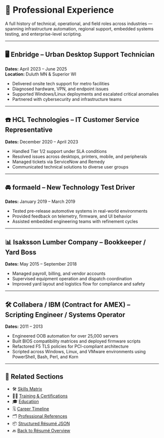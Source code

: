 # 💼 Professional Experience

A full history of technical, operational, and field roles across industries — spanning infrastructure automation, regional support, embedded systems testing, and enterprise-level scripting.

---

## 🖥️ Enbridge – Urban Desktop Support Technician  
**Dates:** April 2023 – June 2025  
**Location:** Duluth MN & Superior WI  
- Delivered onsite tech support for metro facilities  
- Diagnosed hardware, VPN, and endpoint issues  
- Supported Windows/Linux deployments and escalated critical anomalies  
- Partnered with cybersecurity and infrastructure teams

---

## ☎️ HCL Technologies – IT Customer Service Representative  
**Dates:** December 2020 – April 2023  
- Handled Tier 1/2 support under SLA conditions  
- Resolved issues across desktops, printers, mobile, and peripherals  
- Managed tickets via ServiceNow and Remedy  
- Communicated technical solutions to diverse user groups

---

## 🚘 formaeld – New Technology Test Driver  
**Dates:** January 2019 – March 2019  
- Tested pre-release automotive systems in real-world environments  
- Provided feedback on telemetry, firmware, and UI behavior  
- Assisted embedded engineering teams with refinement cycles

---

## 📊 Isaksson Lumber Company – Bookkeeper / Yard Boss  
**Dates:** May 2015 – September 2018  
- Managed payroll, billing, and vendor accounts  
- Supervised equipment operation and dispatch coordination  
- Improved yard layout and logistics flow for compliance and safety

---

## 🛠️ Collabera / IBM (Contract for AMEX) – Scripting Engineer / Systems Operator  
**Dates:** 2011 – 2013  
- Engineered OOB automation for over 25,000 servers  
- Built BIOS compatibility matrices and deployed firmware scripts  
- Refactored F5 TLS policies for PCI-compliant architecture  
- Scripted across Windows, Linux, and VMware environments using PowerShell, Bash, Perl, and Korn

---

## 🔗 Related Sections

- 🛠️ [Skills Matrix](skills.md)  
- 🧑‍💻 [Training & Certifications](training.md)  
- 🎓 [Education](education.md)  
- 🗓️ [Career Timeline](timeline.md)  
- 🗂️ [Professional References](references.md)  
- 📦 [Structured Résumé JSON](resume.json)  
- 🔙 [Back to Résumé Overview](README.md)
